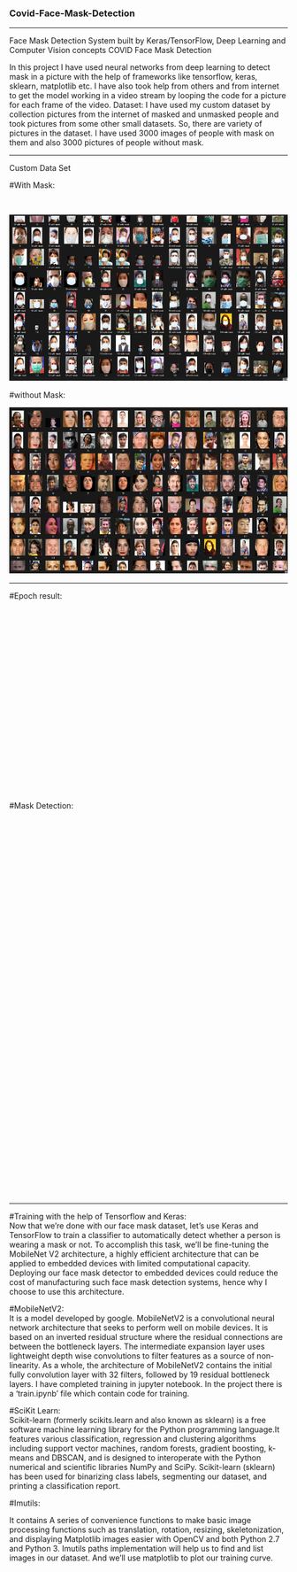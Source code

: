### Covid-Face-Mask-Detection
___
Face Mask Detection System built by Keras/TensorFlow, Deep Learning and Computer Vision concepts
COVID Face Mask Detection

In this project I have used neural networks from deep learning to detect mask in a picture with the help of frameworks like tensorflow, keras, sklearn, matplotlib etc.
I have also took help from others and from internet to get the model working in a video stream by looping the code for a picture for each frame of the video.
Dataset:
I have used my custom dataset by collection pictures from the 
internet of masked and unmasked people and took pictures from 
some other small datasets. So, there are variety of pictures in the 
dataset.
I have used 3000 images of people with mask on them and also
3000 pictures of people without mask.

___
Custom Data Set

#With Mask:

<div>
&nbsp;&nbsp;&nbsp;&nbsp;&nbsp;&nbsp;&nbsp;
<p align = "center">
<img src="mask image.png" height="300" />
</p>
</div>


#without Mask:

<p align="center">
<img height="300" src="unmask_image.png" />
</p>
</div>


___

#Epoch result: <br/>

<div>
&nbsp;&nbsp;&nbsp;&nbsp;&nbsp;&nbsp;&nbsp;
<p align = "center">
<img src=" " height="300" />
</p>
</div>


#Mask Detection: <br/>

<div>
&nbsp;&nbsp;&nbsp;&nbsp;&nbsp;&nbsp;&nbsp;
<p align = "center">
<img src=" " height="300" />
</p>
</div>

<div>
&nbsp;&nbsp;&nbsp;&nbsp;&nbsp;&nbsp;&nbsp;
<p align = "center">
<img src=" " height="300" />
</p>
</div>



















___
#Training with the help of Tensorflow and Keras: <br />
Now that we’re done with our face mask dataset, let’s use Keras 
and TensorFlow to train a classifier to automatically detect 
whether a person is wearing a mask or not.
To accomplish this task, we’ll be fine-tuning the MobileNet V2
architecture, a highly efficient architecture that can be applied to 
embedded devices with limited computational capacity.
Deploying our face mask detector to embedded devices could 
reduce the cost of manufacturing such face mask detection 
systems, hence why I choose to use this architecture.

#MobileNetV2: <br />
It is a model developed by google.
MobileNetV2 is a convolutional neural network 
architecture that seeks to perform well on mobile devices. 
It is based on an inverted residual structure where the 
residual connections are between the bottleneck layers. 
The intermediate expansion layer uses lightweight 
depth wise convolutions to filter features as a source of 
non-linearity. As a whole, the architecture of 
MobileNetV2 contains the initial fully convolution layer 
with 32 filters, followed by 19 residual bottleneck layers.
I have completed training in jupyter notebook. In the project
there is a ‘train.ipynb’ file which contain code for training.

#SciKit Learn: <br />
Scikit-learn (formerly scikits.learn and also known
as sklearn) is a free software machine learning library for the 
Python programming language.It features various classification, 
regression and clustering algorithms including support vector 
machines, random forests, gradient boosting, k-means and 
DBSCAN, and is designed to interoperate with the Python 
numerical and scientific libraries NumPy and SciPy.
Scikit-learn (sklearn) has been used for binarizing 
class labels, segmenting our dataset, and printing a classification 
report.

#Imutils: <br />

It contains A series of convenience functions to make
basic image processing functions such as translation, rotation, 
resizing, skeletonization, and displaying Matplotlib images easier 
with OpenCV and both Python 2.7 and Python 3.
Imutils paths implementation will help us to find and list images
in our dataset. And we’ll use matplotlib to plot our training curve.


